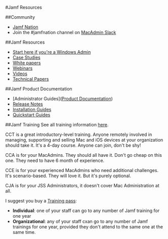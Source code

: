 #Jamf Resources

##Community
- [Jamf Nation](https://www.jamf.com/jamf-nation/)
- Join the #jamfnation channel on [MacAdmin Slack](http://MacAdmins.org)


##Jamf Resources

- [Start here if you're a Windows Admin](https://www.jamf.com/resources/manage-mac-in-any-environment/)
- [Case Studies](https://www.jamf.com/resources/case-studies/)
- [White papers](https://www.jamf.com/resources/white-papers/)
- [Webinars](https://www.jamf.com/resources/webinars/)
- [Videos](https://www.jamf.com/resources/video-library/)
- [Technical Papers](https://www.jamf.com/resources/technical-papers/)


##Jamf Product Documentation

- [Administrator Guides]([Product Documentation](https://www.jamf.com/resources/product-documentation/))
- [Release Notes](https://www.jamf.com/resources/all/release-notes/)
- [Installation Guides](https://www.jamf.com/resources/all/installation-guides/)
- [Quickstart Guides](https://www.jamf.com/resources/all/quickstart-guides/)

##Jamf Training
See all training information [here](https://www.jamf.com/training/).

CCT is a great introductory-level training. Anyone remotely involved in managing, supporting and selling Mac and iOS devices at your organization should take it. It's a 4-day course. Anyone can join, don't be shy!

CCA is for your MacAdmins. They should all have it. Don't go cheap on this one. They need to have 6 month of experience.

CCE is for your experienced MacAdmins who need additional challenges. It's scenario-based. They will love it. But it's purely optional.

CJA is for your JSS Administrators, it doesn't cover Mac Administration at all. 

I suggest you buy a [Training pass](https://www.jamf.com/training/training-pass/):

- **Individual**: one of your staff can go to any number of Jamf training for one year
- **Organizational**: any of your staff cxan go to any number of Jamf trainings for one year, provided they don't attend to the same one at the same time.